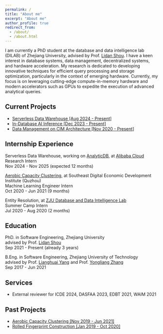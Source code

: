 ```yaml
---
permalink: /
title: "About me"
excerpt: "About me"
author_profile: true
redirect_from: 
  - /about/
  - /about.html
---
```

I am currently a PhD student at the database and data intelligence lab (DILAB) of Zhejiang University, advised by Prof. [Lidan Shou](https://scholar.google.com/citations?user=0OlITuIAAAAJ). I have a keen interest in database systems, data management, decentralized systems, and hardware acceleration. My research is dedicated to developing innovative techniques for efficient query processing and storage optimization, particularly in the context of emerging hardware. Currently, my focus is on leveraging cutting-edge compute-in-memory hardware and modern accelerators such as GPUs to expedite the execution of advanced analytical queries.


## Current Projects
- [Serverless Data Warehouse [Aug 2024 - Present]](https://onefanwu.github.io/projects/serverless/)
- [In-Database AI Inference [Dec 2023 - Present]](https://onefanwu.github.io/projects/db4ai/)
- [Data Management on CIM Architecture [Nov 2020 - Present]](https://onefanwu.github.io/projects/cimdb/)

<!-- ## News
- 2024.11 one paper accepted by SIGMOD'25

- 2021.09 Joining the ZJU Database Group at [Database and Data Intelligence Lab](https://github.com/dilab-zju) as a PhD student in Fall ‘21. -->


## Internship Experience
Serverless Data Warehouse, working on [AnalyticDB](https://www.alibabacloud.com/en/product/analyticdb-for-mysql), at [Alibaba Cloud](https://www.alibabacloud.com/)  
Research Intern  
Nov 2024 - Nov 2025 (expected 12 months)

[Aerobic Capacity Clustering](https://onefanwu.github.io/projects/acc/), at Southeast Digital Economic Development Institute (Quzhou)  
Machine Learning Engineer Intern  
Oct 2020 - Jun 2021 (9 months)

Entity Resolution, at [ZJU Database and Data Intelligence Lab](https://github.com/dilab-zju)  
Summer Camp Intern  
Jul 2020 - Aug 2020 (2 months)


## Education
PhD. in Software Engineering, Zhejiang University  
advised by Prof. [Lidan Shou](https://scholar.google.com/citations?user=0OlITuIAAAAJ)  
Sep 2021 - Present (already 3 years) 

B.Eng. in Software Engineering, Zhejiang University of Technology  
advised by Prof. [Lianghuai Yang](https://www.researchgate.net/profile/Liang-Yang-39) and Prof. [Yongliang Zhang](https://ieeexplore.ieee.org/author/37599095900)  
Sep 2017 - Jun 2021


## Services

- External reviewer for ICDE 2024, DASFAA 2023, EDBT 2021, WAIM 2021

## Past Projects
- [Aerobic Capacity Clustering [Nov 2019 - Jun 2021]](https://onefanwu.github.io/projects/acc/)
- [Rolled Fingerprint Construction [Jan 2019 - Oct 2020]](https://onefanwu.github.io/projects/rfc/)

